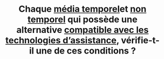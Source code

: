 ---
title: Chaque [média temporel](#media-temporel-type-son-video-et-synchronise)et [non temporel](#media-non-temporel) qui possède une alternative [compatible avec les technologies d’assistance](#compatible-avec-les-technologies-d-assistance), vérifie-t-il une de ces conditions ?
steps:
- L’alternative est adjacente au [média temporel](#media-temporel-type-son-video-et-synchronise) ou [non temporel](#media-non-temporel) ;
- L’alternative est accessible via un [lien ou bouton adjacent](#lien-ou-bouton-adjacent) ;
- Un mécanisme permet de remplacer le [média temporel](#media-temporel-type-son-video-et-synchronise) ou [non temporel](#media-non-temporel) par son alternative.
---